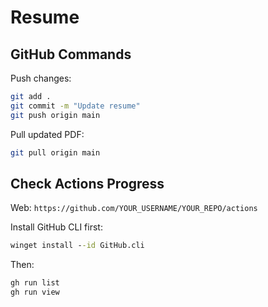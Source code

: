 # Resume

## GitHub Commands

Push changes:
```bash
git add .
git commit -m "Update resume"
git push origin main
```

Pull updated PDF:
```bash
git pull origin main
```

## Check Actions Progress

Web: `https://github.com/YOUR_USERNAME/YOUR_REPO/actions`

Install GitHub CLI first:
```cmd
winget install --id GitHub.cli
```

Then:
```cmd
gh run list
gh run view
```
